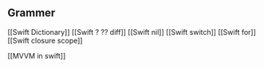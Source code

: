 
## Grammer
[[Swift Dictionary]]
[[Swift ? ?? diff]]
[[Swift nil]]
[[Swift switch]]
[[Swift for]]
[[Swift closure scope]]


[[MVVM in swift]]
